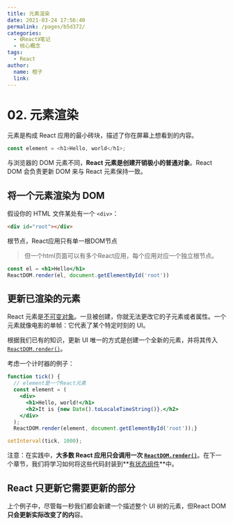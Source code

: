 ```yaml
---
title: 元素渲染
date: 2021-03-24 17:56:40
permalink: /pages/b5d372/
categories: 
  - 《React》笔记
  - 核心概念
tags: 
  - React
author: 
  name: 橙子
  link:
---
```


# 02. 元素渲染

元素是构成 React 应用的最小砖块，描述了你在屏幕上想看到的内容。

```js
const element = <h1>Hello, world</h1>;
```

与浏览器的 DOM 元素不同，**React 元素是创建开销极小的普通对象**。React DOM 会负责更新 DOM 来与 React 元素保持一致。

## 将一个元素渲染为 DOM

假设你的 HTML 文件某处有一个 `<div>`：

```html
<div id="root"></div>
```

根节点，React应用只有单一根DOM节点

>  但一个html页面可以有多个React应用，每个应用对应一个独立根节点。

```jsx
const el = <h1>Hello</h1>
ReactDOM.render(el, document.getElementById('root'))
```



## 更新已渲染的元素

React 元素是[不可变对象](https://en.wikipedia.org/wiki/Immutable_object)。一旦被创建，你就无法更改它的子元素或者属性。一个元素就像电影的单帧：它代表了某个特定时刻的 UI。

根据我们已有的知识，更新 UI 唯一的方式是创建一个全新的元素，并将其传入 [`ReactDOM.render()`](https://zh-hans.reactjs.org/docs/react-dom.html#render)。

考虑一个计时器的例子：

```jsx
function tick() {
  // element是一个React元素
  const element = (
    <div>
      <h1>Hello, world!</h1>
      <h2>It is {new Date().toLocaleTimeString()}.</h2>
    </div>
  );
  ReactDOM.render(element, document.getElementById('root'));}

setInterval(tick, 1000);
```

注意：在实践中，**大多数 React 应用只会调用一次 [`ReactDOM.render()`](https://zh-hans.reactjs.org/docs/react-dom.html#render)**。在下一个章节，我们将学习如何将这些代码封装到**[有状态组件](https://zh-hans.reactjs.org/docs/state-and-lifecycle.html)**中。



## React 只更新它需要更新的部分

上个例子中，尽管每一秒我们都会新建一个描述整个 UI 树的元素，但React DOM **只会更新实际改变了的内**容。
